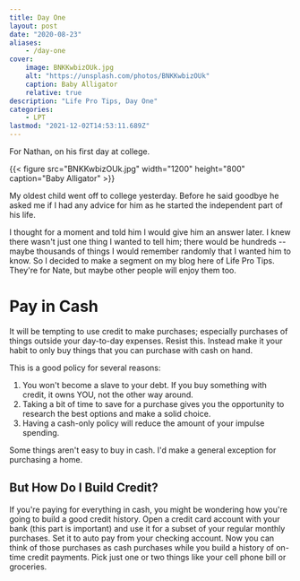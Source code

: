 ```yaml
---
title: Day One
layout: post
date: "2020-08-23"
aliases:
    - /day-one
cover:
    image: BNKKwbizOUk.jpg
    alt: "https://unsplash.com/photos/BNKKwbizOUk"
    caption: Baby Alligator
    relative: true
description: "Life Pro Tips, Day One"
categories:
    - LPT
lastmod: "2021-12-02T14:53:11.689Z"
---
```


For Nathan, on his first day at college.

<!--more-->

{{< figure src="BNKKwbizOUk.jpg" width="1200" height="800" caption="Baby Alligator" >}}

My oldest child went off to college yesterday. Before he said goodbye he asked me if I had any advice for him as he started the independent part of his life.

I thought for a moment and told him I would give him an answer later. I knew there wasn't just one thing I wanted to tell him; there would be hundreds -- maybe thousands of things I would remember randomly that I wanted him to know. So I decided to make a segment on my blog here of Life Pro Tips. They're for Nate, but maybe other people will enjoy them too.

# Pay in Cash

It will be tempting to use credit to make purchases; especially purchases of things outside your day-to-day expenses. Resist this. Instead make it your habit to only buy things that you can purchase with cash on hand.

This is a good policy for several reasons:

1. You won't become a slave to your debt. If you buy something with credit, it owns YOU, not the other way around.
2. Taking a bit of time to save for a purchase gives you the opportunity to research the best options and make a solid choice.
3. Having a cash-only policy will reduce the amount of your impulse spending.

Some things aren't easy to buy in cash. I'd make a general exception for purchasing a home.

## But How Do I Build Credit?

If you're paying for everything in cash, you might be wondering how you're going to build a good credit history. Open a credit card account with your bank (this part is important) and use it for a subset of your regular monthly purchases. Set it to auto pay from your checking account. Now you can think of those purchases as cash purchases while you build a history of on-time credit payments. Pick just one or two things like your cell phone bill or groceries.
